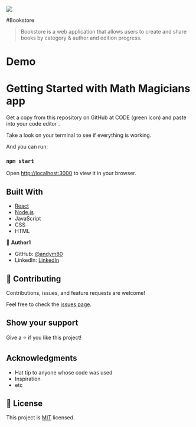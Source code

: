 ![](https://img.shields.io/badge/Microverse-blueviolet)

#Bookstore

>Bookstore is a web application that allows users to create and share books by category & author and edition progress.

# Demo



# Getting Started with Math Magicians app

Get a copy from this repository on GitHub at CODE (green icon) and paste into your code editor .

Take a look on your terminal to see if everything is working.

And you can run:
### `npm start`

Open [http://localhost:3000](http://localhost:3000) to view it in your browser.


## Built With

- [React](https://reactjs.org/)
- [Node.js](https://nodejs.org/)
- JavaScript
- CSS
- HTML

👤 **Author1**

- GitHub: [@andym80](https://github.com/andym80)
- LinkedIn: [LinkedIn](http://lnnk.in/ekew)

## 🤝 Contributing

Contributions, issues, and feature requests are welcome!

Feel free to check the [issues page](../../issues/).

## Show your support

Give a ⭐️ if you like this project!

## Acknowledgments

- Hat tip to anyone whose code was used
- Inspiration
- etc
## 📝 License

This project is [MIT](./LICENSE) licensed.
